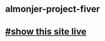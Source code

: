 # almonjer-project-fiver
<h1> <a href="https://hnazmul.github.io/almonjer-project-fiver/"> #show this site live </a> </h1>
<!-- Put this code anywhere in the body of your page where you want the badge to show up. -->

<div itemscope itemtype='http://schema.org/Person' class='fiverr-seller-widget' style='display: inline-block;'>
     <a itemprop='url' href=https://www.fiverr.com/sarit393 rel="nofollow" target="_blank" style='display: inline-block;'>
        <div class='fiverr-seller-content' id='fiverr-seller-widget-content-dcf42e13-15d4-4a96-96b1-233f8b441415' itemprop='contentURL' style='display: none;'></div>
        <div id='fiverr-widget-seller-data' style='display: none;'>
            <div itemprop='name' >sarit393</div>
            <div itemscope itemtype='http://schema.org/Organization'><span itemprop='name'>Fiverr</span></div>
            <div itemprop='jobtitle'>Seller</div>
            <div itemprop='description'>Greetings.,
I am an experience web designer and developer. I have started  web developing after 1 year experience. I always try my best to complete my project with honesty and respectfully. I treat my clients respectfully. Low budget doesn't matters to me. If your behavior is good, I will complete your project respectfully. 
Thanl you </div>
        </div>
    </a>
</div>

<script id='fiverr-seller-widget-script-dcf42e13-15d4-4a96-96b1-233f8b441415' src='https://widgets.fiverr.com/api/v1/seller/sarit393?widget_id=dcf42e13-15d4-4a96-96b1-233f8b441415' data-config='{"category_name":"Programming \u0026 Tech"}' async='true' defer='true'></script>
